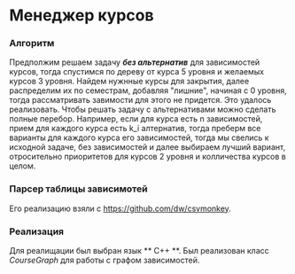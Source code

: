 # Менеджер курсов

### Алгоритм

Предполжим решаем задачу ***без альтернатив*** для зависимостей курсов, тогда спустимся по дереву от курса 5 уровня и желаемых курсов 3 уровня. Найдем нужнные курсы
для закрытия, далее распределим их по семестрам, добавляя "лишние", начиная с 0 уровня, тогда рассматривать завимости для этого не придется. Это удалось реализовать.
Чтобы решать задачу с альтернативами можно сделать полные перебор. Например, если для курса есть n зависимостей, прием для каждого курса есть k_i алтернатив, тогда
преберм все варианты для каждого курса его зависимостей, тогда мы свелись к исходной задаче, без зависимостей и далее выбираем лучший вариант, отросительно приоритетов для курсов 
2 уровня и колличества курсов в целом.


### Парсер таблицы зависимотей

Его реализацию взяли с https://github.com/dw/csvmonkey. 


### Реализация

Для реалищации был выбран язык ** C++ **. Был реализован класс _CourseGraph_ для работы с графом зависимостей.